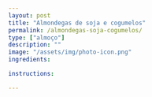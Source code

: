 ```yaml
---
layout: post
title: "Almondegas de soja e cogumelos"
permalink: /almondegas-soja-cogumelos/
type: ["almoço"]
description: ""
image: "/assets/img/photo-icon.png"
ingredients:

instructions:

---
```

